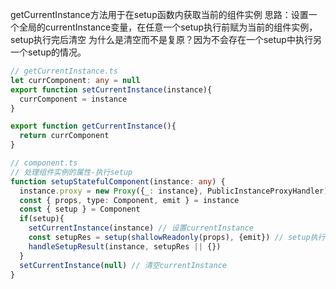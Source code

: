 getCurrentInstance方法用于在setup函数内获取当前的组件实例
思路：设置一个全局的currentInstance变量，在任意一个setup执行前赋为当前的组件实例，setup执行完后清空
为什么是清空而不是复原？因为不会存在一个setup中执行另一个setup的情况。
```ts
// getCurrentInstance.ts
let currComponent: any = null
export function setCurrentInstance(instance){
  currComponent = instance
}

export function getCurrentInstance(){
  return currComponent
}

// component.ts
// 处理组件实例的属性-执行setup
function setupStatefulComponent(instance: any) {
  instance.proxy = new Proxy({_: instance}, PublicInstanceProxyHandler)  
  const { props, type: Component, emit } = instance
  const { setup } = Component 
  if(setup){
    setCurrentInstance(instance) // 设置currentInstance 
    const setupRes = setup(shallowReadonly(props), {emit}) // setup执行时如果调用了getCurrentInstance，则会返回当前实例
    handleSetupResult(instance, setupRes || {})
  }
  setCurrentInstance(null) // 清空currentInstance
}
```